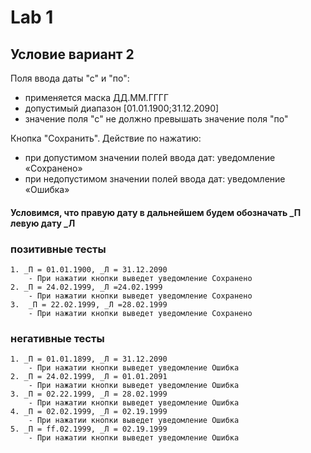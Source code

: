 # Lab 1

## Условие вариант 2

Поля ввода даты "с" и "по":

- применяется маска ДД.ММ.ГГГГ
- допустимый диапазон [01.01.1900;31.12.2090]
- значение поля "с" не должно превышать значение поля "по"

Кнопка "Сохранить". Действие по нажатию: 

- при допустимом значении полей ввода дат: уведомление «Сохранено»
- при недопустимом значении полей ввода дат: уведомление «Ошибка»

#### Условимся, что правую дату в дальнейшем будем обозначать _П левую дату _Л

### позитивные тесты

	1. _П = 01.01.1900, _Л = 31.12.2090
		- При нажатии кнопки выведет уведомление Сохранено
	2. _П = 24.02.1999, _Л =24.02.1999
		- При нажатии кнопки выведет уведомление Сохранено
	3.  _П = 22.02.1999, _Л =28.02.1999
		- При нажатии кнопки выведет уведомление Сохранено
### негативные тесты

	1. _П = 01.01.1899, _Л = 31.12.2090
		- При нажатии кнопки выведет уведомление Ошибка
	2. _П = 24.02.1999, _Л = 01.01.2091
		- При нажатии кнопки выведет уведомление Ошибка
	3. _П = 02.22.1999, _Л = 28.02.1999
		- При нажатии кнопки выведет уведомление Ошибка
	4. _П = 02.02.1999, _Л = 02.19.1999
		- При нажатии кнопки выведет уведомление Ошибка
	5. _П = ff.02.1999, _Л = 02.19.1999
		- При нажатии кнопки выведет уведомление Ошибка
